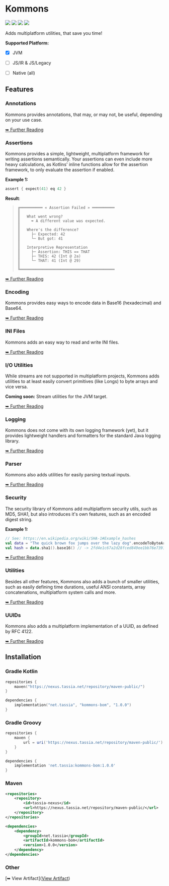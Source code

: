# Kommons

![](https://img.shields.io/github/license/TASSIA710/kommons?label=License)
![](https://img.shields.io/github/v/release/TASSIA710/kommons?label=Stable)
![](https://img.shields.io/github/v/release/TASSIA710/kommons?label=Preview&include_prereleases)
![](https://img.shields.io/github/workflow/status/TASSIA710/kommons/Build/main?label=Build)

Adds multiplatform utilities, that save you time!

**Supported Platform:**

- [x] JVM
- [ ] JS/IR & JS/Legacy
- [ ] Native (all)





## Features

### Annotations

Kommons provides annotations, that may, or may not, be useful, depending on your use case.

[➥ Further Reading](https://github.com/TASSIA710/kommons/blob/main/docs/module/annotations/README.md)



### Assertions

Kommons provides a simple, lightweight, multiplatform framework for writing assertions semantically.
Your assertions can even include more heavy calculations, as Kotlins' inline functions allow for
the assertion framework, to only evaluate the assertion if enabled.

**Example 1:**
```kotlin
assert { expect(41) eq 42 }
```

**Result**:
> ```
> ╔══════════ « Assertion Failed » ══════════
> ║
> ║   What went wrong?
> ║     ➥ A different value was expected.
> ║
> ║   Where's the difference?
> ║     ├─ Expected: 42
> ║     └─ But got: 41
> ║
> ║   Interpretive Representation
> ║     ├─ Assertion: THIS == THAT
> ║     ├─ THIS: 42 (Int @ 2a)
> ║     └─ THAT: 41 (Int @ 29)
> ║
> ╚══════════════════════════════════════════
> ```

[➥ Further Reading](https://github.com/TASSIA710/kommons/blob/main/docs/module/assertions/README.md)



### Encoding

Kommons provides easy ways to encode data in Base16 (hexadecimal) and Base64.

[➥ Further Reading](https://github.com/TASSIA710/kommons/blob/main/docs/module/encoding/README.md)



### INI Files

Kommons adds an easy way to read and write INI files.

[➥ Further Reading](https://github.com/TASSIA710/kommons/blob/main/docs/module/ini-files/README.md)



### I/O Utilities

While streams are not supported in multiplatform projects, Kommons adds utilities to at least easily
convert primitives (like Longs) to byte arrays and vice versa.

**Coming soon:** Stream utilities for the JVM target.

[➥ Further Reading](https://github.com/TASSIA710/kommons/blob/main/docs/module/io/README.md)



### Logging

Kommons does not come with its own logging framework (yet), but it provides lightweight handlers
and formatters for the standard Java logging library.

[➥ Further Reading](https://github.com/TASSIA710/kommons/blob/main/docs/module/logging/README.md)



### Parser

Kommons also adds utilities for easily parsing textual inputs.

[➥ Further Reading](https://github.com/TASSIA710/kommons/blob/main/docs/module/parser/README.md)



### Security

The security library of Kommons add multiplatform security utils, such as MD5, SHA1,
but also introduces it's own features, such as an encoded digest string.

**Example 1:**
```kotlin
// See: https://en.wikipedia.org/wiki/SHA-1#Example_hashes
val data = "The quick brown fox jumps over the lazy dog".encodeToByteArray()
val hash = data.sha1().base16() // -> 2fd4e1c67a2d28fced849ee1bb76e7391b93eb12
```

[➥ Further Reading](https://github.com/TASSIA710/kommons/blob/main/docs/module/security/README.md)



### Utilities

Besides all other features, Kommons also adds a bunch of smaller utilities, such as easily defining
time durations, useful ANSI constants, array concatenations, multiplatform system calls and more.

[➥ Further Reading](https://github.com/TASSIA710/kommons/blob/main/docs/module/utils/README.md)



### UUIDs

Kommons also adds a multiplatform implementation of a UUID, as defined by RFC 4122.

[➥ Further Reading](https://github.com/TASSIA710/kommons/blob/main/docs/module/uuid/README.md)





## Installation

### Gradle Kotlin

```kotlin
repositories {
    maven("https://nexus.tassia.net/repository/maven-public/")
}

dependencies {
    implementation("net.tassia", "kommons-bom", "1.0.0")
}
```

### Gradle Groovy

```groovy
repositories {
    maven {
        url = uri('https://nexus.tassia.net/repository/maven-public/')
    }
}

dependencies {
    implementation 'net.tassia:kommons-bom:1.0.0'
}
```

### Maven

```xml
<repositories>
    <repository>
        <id>tassia-nexus</id>
        <url>https://nexus.tassia.net/repository/maven-public/</url>
    </repository>
</repositories>

<dependencies>
    <dependency>
        <groupId>net.tassia</groupId>
        <artifactId>kommons-bom</artifactId>
        <version>1.0.0</version>
    </dependency>
</dependencies>
```

### Other

[➥ View Artifact]([View Artifact](https://nexus.tassia.net/#browse/browse:maven-public:net%2Ftassia%2Fkommons-bom%2F1.0.0))

